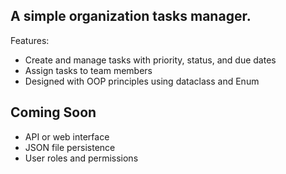 ## A simple organization tasks manager.

Features:
- Create and manage tasks with priority, status, and due dates
- Assign tasks to team members
- Designed with OOP principles using dataclass and Enum

## Coming Soon

- API or web interface
- JSON file persistence
- User roles and permissions
